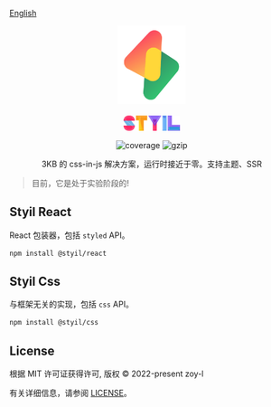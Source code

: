 [English](./README.EN.md)

<p align="center">
<img src="./logo.svg" alt="styil" style="width:120px">
<br/>
<br/>
<img src="./styil.svg" alt="styil" style="width:100px;">
</p>

<p align="center">
  <img src="https://codecov.io/gh/l-zoy/styil/branch/main/graph/badge.svg?token=DAETCWW98B" alt="coverage" />
  <img src="https://img.badgesize.io/https://unpkg.com/@styil/base@latest/index.prod.esm.js?compression=gzip&style=square&label=gzip%20size&color=#4fc08d" alt="gzip" />

</p>

<p align="center">
 3KB 的 css-in-js 解决方案，运行时接近于零。支持主题、SSR
</p>

> 目前，它是处于实验阶段的!

## Styil React

React 包装器，包括 `styled` API。

```sh
npm install @styil/react
```

## Styil Css

与框架无关的实现，包括 `css` API。

```sh
npm install @styil/css
```

## License

根据 MIT 许可证获得许可, 版权 © 2022-present zoy-l

有关详细信息，请参阅 [LICENSE](./LICENSE)。
